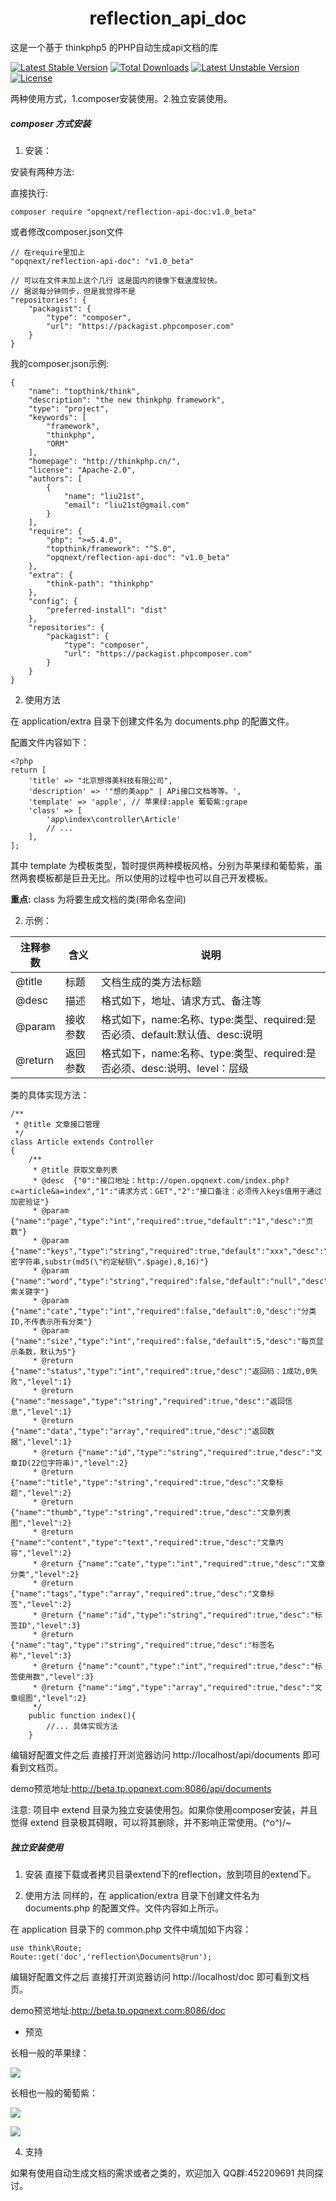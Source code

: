 <p align="center">
    <h1 align="center">reflection_api_doc</h1>
</p>

这是一个基于 thinkphp5 的PHP自动生成api文档的库

[![Latest Stable Version](https://poser.pugx.org/opqnext/reflection-api-doc/v/stable.svg)](https://packagist.org/packages/phpmailer/phpmailer) 
[![Total Downloads](https://img.shields.io/packagist/dt/opqnext/reflection-api-doc.svg)](https://packagist.org/packages/opqnext/reflection-api-doc)
[![Latest Unstable Version](https://poser.pugx.org/opqnext/reflection-api-doc/v/unstable.svg)](https://packagist.org/packages/phpmailer/phpmailer) 
[![License](https://poser.pugx.org/opqnext/reflection-api-doc/license.svg)](https://packagist.org/packages/opqnext/reflection-api-doc)

两种使用方式，1.composer安装使用。2.独立安装使用。

#####  composer 方式安装

1. 安装：

安装有两种方法:

直接执行:
```
composer require "opqnext/reflection-api-doc:v1.0_beta"
```

或者修改composer.json文件
```
// 在require里加上
"opqnext/reflection-api-doc": "v1.0_beta"

// 可以在文件末加上这个几行 这是国内的镜像下载速度较快。
// 据说每分钟同步，但是我觉得不是
"repositories": {
    "packagist": {
        "type": "composer",
        "url": "https://packagist.phpcomposer.com"
    }
}
```

我的composer.json示例:
```
{
    "name": "topthink/think",
    "description": "the new thinkphp framework",
    "type": "project",
    "keywords": [
        "framework",
        "thinkphp",
        "ORM"
    ],
    "homepage": "http://thinkphp.cn/",
    "license": "Apache-2.0",
    "authors": [
        {
            "name": "liu21st",
            "email": "liu21st@gmail.com"
        }
    ],
    "require": {
        "php": ">=5.4.0",
        "topthink/framework": "^5.0",
        "opqnext/reflection-api-doc": "v1.0_beta"
    },
    "extra": {
        "think-path": "thinkphp"
    },
    "config": {
        "preferred-install": "dist"
    },
    "repositories": {
        "packagist": {
            "type": "composer",
            "url": "https://packagist.phpcomposer.com"
        }
    }
}
```
2. 使用方法

在 application/extra 目录下创建文件名为 documents.php 的配置文件。

配置文件内容如下：

```
<?php
return [
    'title' => "北京想得美科技有限公司",  
    'description' => '"想的美app" | APi接口文档等等。',
    'template' => 'apple', // 苹果绿:apple 葡萄紫:grape
    'class' => [
        'app\index\controller\Article'
        // ...
    ],
];
```
其中 template 为模板类型，暂时提供两种模板风格，分别为苹果绿和葡萄紫，虽然两套模板都是巨丑无比。所以使用的过程中也可以自己开发模板。

**重点:** class 为将要生成文档的类(带命名空间)

2. 示例：

| 注释参数 | 含义 | 说明 |
| - | - | - |
| @title | 标题 | 文档生成的类方法标题 |
| @desc | 描述 | 格式如下，地址、请求方式、备注等 |
| @param | 接收参数 | 格式如下，name:名称、type:类型、required:是否必须、default:默认值、desc:说明 |
| @return | 返回参数 | 格式如下，name:名称、type:类型、required:是否必须、desc:说明、level：层级 |

类的具体实现方法：

```
/**
 * @title 文章接口管理
 */
class Article extends Controller
{
    /**
     * @title 获取文章列表
     * @desc  {"0":"接口地址：http://open.opqnext.com/index.php?c=article&a=index","1":"请求方式：GET","2":"接口备注：必须传入keys值用于通过加密验证"}
     * @param {"name":"page","type":"int","required":true,"default":"1","desc":"页数"}
     * @param {"name":"keys","type":"string","required":true,"default":"xxx","desc":"加密字符串,substr(md5(\"约定秘钥\".$page),8,16)"}
     * @param {"name":"word","type":"string","required":false,"default":"null","desc":"搜索关键字"}
     * @param {"name":"cate","type":"int","required":false,"default":0,"desc":"分类ID,不传表示所有分类"}
     * @param {"name":"size","type":"int","required":false,"default":5,"desc":"每页显示条数，默认为5"}
     * @return {"name":"status","type":"int","required":true,"desc":"返回码：1成功,0失败","level":1}
     * @return {"name":"message","type":"string","required":true,"desc":"返回信息","level":1}
     * @return {"name":"data","type":"array","required":true,"desc":"返回数据","level":1}
     * @return {"name":"id","type":"string","required":true,"desc":"文章ID(22位字符串)","level":2}
     * @return {"name":"title","type":"string","required":true,"desc":"文章标题","level":2}
     * @return {"name":"thumb","type":"string","required":true,"desc":"文章列表图","level":2}
     * @return {"name":"content","type":"text","required":true,"desc":"文章内容","level":2}
     * @return {"name":"cate","type":"int","required":true,"desc":"文章分类","level":2}
     * @return {"name":"tags","type":"array","required":true,"desc":"文章标签","level":2}
     * @return {"name":"id","type":"string","required":true,"desc":"标签ID","level":3}
     * @return {"name":"tag","type":"string","required":true,"desc":"标签名称","level":3}
     * @return {"name":"count","type":"int","required":true,"desc":"标签使用数","level":3}
     * @return {"name":"img","type":"array","required":true,"desc":"文章组图","level":2}
     */
    public function index(){
        //... 具体实现方法
    }
```

编辑好配置文件之后 直接打开浏览器访问 http://localhost/api/documents 即可看到文档页。

demo预览地址:http://beta.tp.opqnext.com:8086/api/documents

注意: 项目中 extend 目录为独立安装使用包。如果你使用composer安装，并且觉得 extend 目录极其碍眼，可以将其删除，并不影响正常使用。\(^o^)/~

#####  独立安装使用

1. 安装
直接下载或者拷贝目录extend下的reflection，放到项目的extend下。

2. 使用方法
同样的，在 application/extra 目录下创建文件名为 documents.php 的配置文件。文件内容如上所示。

在 application 目录下的 common.php 文件中填加如下内容：
```
use think\Route;
Route::get('doc','reflection\Documents@run');
```

编辑好配置文件之后 直接打开浏览器访问 http://localhost/doc 即可看到文档页。

demo预览地址:http://beta.tp.opqnext.com:8086/doc

- 预览

长相一般的苹果绿：

![](https://image.opqnext.com/apple.jpg)

长相也一般的葡萄紫：

![](https://image.opqnext.com/grape.jpg)

![](https://image.opqnext.com/grape_2.png)

4. 支持

如果有使用自动生成文档的需求或者之类的，欢迎加入 QQ群:452209691 共同探讨。



